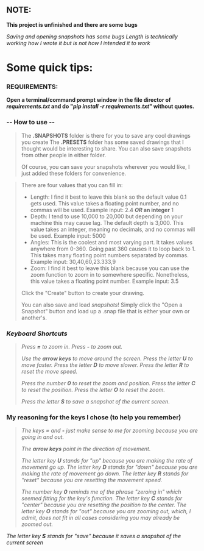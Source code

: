 ## NOTE:
**This project is unfinished and there are some bugs**

*Saving and opening snapshots has some bugs*
*Length is technically working how I wrote it but is not how I intended it to work*

# Some quick tips:

### REQUIREMENTS:



**Open a terminal/command prompt window in the file director of *requirements.txt* and do "*pip install -r requirements.txt*" without quotes.**



### **-- How to use --**

> The **.SNAPSHOTS** folder is there for you to save any cool drawings you create
> The **.PRESETS** folder has some saved drawings that I thought would be interesting to share.
> You can also save snapshots from other people in either folder.
>
> Of course, you can save your snapshots wherever you would like, I just added these folders for convenience.

> There are four values that you can fill in:
>
> - Length: I find it best to leave this blank so the default value 0.1 gets used. This value takes a floating point number, and no commas will be used. Example input: 2.4 ***OR* an integer** 1
> - Depth: I tend to use 10,000 to 20,000 but depending on your machine this may cause lag. The default depth is 3,000. This value takes an integer, meaning no decimals, and no commas will be used. Example input: 5000
> - Angles: This is the coolest and most varying part. It takes values anywhere from 0-360. Going past 360 causes it to loop back to 1. This takes many floating point numbers separated by commas. Example input: 30,40,60,23.333,9
> - Zoom: I find it best to leave this blank because you can use the zoom function to zoom in to somewhere specific. Nonetheless, this value takes a floating point number. Example input: 3.5
>
> Click the "Create" button to create your drawing.
>
> You can also save and load *snapshots*!
> Simply click the "Open a Snapshot" button and load up a .snap file that is either your own or another's.

### ***Keyboard Shortcuts***

  

> *Press **=** to zoom in.*
> *Press **-** to zoom out.*
>
> *Use the **arrow keys** to move around the screen.*
> *Press the letter **U** to move faster.*
> *Press the letter **D** to move slower.*
> *Press the letter **R** to reset the move speed.*
>
> *Press the number **0** to reset the zoom and position.*
> *Press the letter **C** to reset the position.*
> *Press the letter **O** to reset the zoom.*
>
> *Press the letter **S** to save a snapshot of the current screen.*

  

### My reasoning for the keys I chose (to help you remember)

  

> *The keys **=** and **-** just make sense to me for zooming because you are going in and out.*
>
> *The **arrow keys** point in the direction of movement.*
>
> *The letter key **U** stands for "up" because you are making the rate of movement go up.*
> *The letter key **D** stands for "down" because you are making the rate of movement go down.*
> *The letter key **R** stands for "reset" because you are resetting the movement speed.*
>
> *The number key **0** reminds me of the phrase "zeroing in" which seemed fitting for the key's function.*
*The letter key **C** stands for "center" because you are resetting the position to the center.*
*The letter key **O** stands for "out" because you are zooming out, which, I admit, does not fit in all cases considering you may already be zoomed out.*

*The letter key **S** stands for "save" because it saves a snapshot of the current screen*
